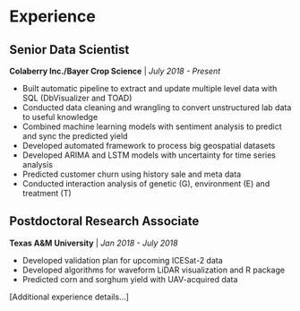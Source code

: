 # Experience

## Senior Data Scientist
**Colaberry Inc./Bayer Crop Science** | *July 2018 - Present*

- Built automatic pipeline to extract and update multiple level data with SQL (DbVisualizer and TOAD)
- Conducted data cleaning and wrangling to convert unstructured lab data to useful knowledge
- Combined machine learning models with sentiment analysis to predict and sync the predicted yield
- Developed automated framework to process big geospatial datasets
- Developed ARIMA and LSTM models with uncertainty for time series analysis
- Predicted customer churn using history sale and meta data
- Conducted interaction analysis of genetic (G), environment (E) and treatment (T)

## Postdoctoral Research Associate
**Texas A&M University** | *Jan 2018 - July 2018*

- Developed validation plan for upcoming ICESat-2 data
- Developed algorithms for waveform LiDAR visualization and R package
- Predicted corn and sorghum yield with UAV-acquired data

[Additional experience details...]